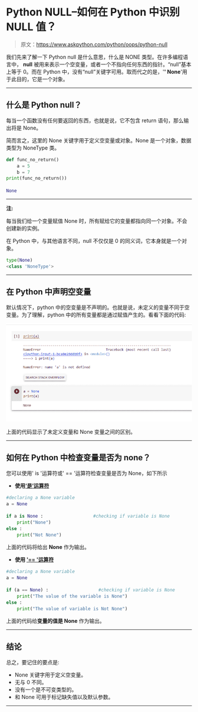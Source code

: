 # Python NULL–如何在 Python 中识别 NULL 值？

> 原文：<https://www.askpython.com/python/oops/python-null>

我们先来了解一下 Python null 是什么意思，什么是 NONE 类型。在许多编程语言中， **null** 被用来表示一个空变量，或者一个不指向任何东西的指针。“null”基本上等于 0。而在 Python 中，没有“null”关键字可用。取而代之的是，'**' None**'用于此目的，它是一个对象。

* * *

## 什么是 Python null？

每当一个函数没有任何要返回的东西，也就是说，它不包含 return 语句，那么输出将是 None。

简而言之，这里的 None 关键字用于定义空变量或对象。None 是一个对象，数据类型为 NoneType 类。

```py
def func_no_return()
    a = 5
    b = 7
print(func_no_return())

None

```

* * *

**注:**

每当我们给一个变量赋值 None 时，所有赋给它的变量都指向同一个对象。不会创建新的实例。

在 Python 中，与其他语言不同，null 不仅仅是 0 的同义词，它本身就是一个对象。

```py
type(None)
<class 'NoneType'>

```

* * *

## 在 Python 中声明空变量

默认情况下，python 中的空变量是不声明的。也就是说，未定义的变量不同于空变量。为了理解，python 中的所有变量都是通过赋值产生的。看看下面的代码:

![Code Example](img/be39717d3bb4cf41fb3cd77032f1fcd7.png)

上面的代码显示了未定义变量和 None 变量之间的区别。

* * *

## 如何在 Python 中检查变量是否为 none？

您可以使用' is '运算符或' == '运算符检查变量是否为 None，如下所示

*   **使用[‘是’运算符](https://www.askpython.com/course/python-course-bitwise-operators)**

```py
#declaring a None variable
a = None

if a is None :                   #checking if variable is None
    print("None")
else :
    print("Not None")

```

上面的代码将给出 **None** 作为输出。

*   **使用 ['== '运算符](https://www.askpython.com/python/examples/difference-between-equal-to-and-is)**

```py
#declaring a None variable
a = None

if (a == None) :                   #checking if variable is None
    print("The value of the variable is None")
else :
    print("The value of variable is Not None")

```

上面的代码给**变量的值是 None** 作为输出。

* * *

## 结论

总之，要记住的要点是:

*   None 关键字用于定义空变量。
*   无与 0 不同。
*   没有一个是不可变类型的。
*   和 None 可用于标记缺失值以及默认参数。

* * *